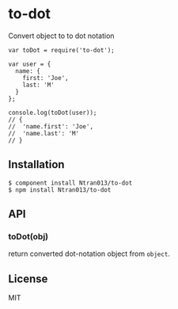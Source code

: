 # to-dot

  Convert object to to dot notation
  
    var toDot = require('to-dot');
    
    var user = { 
      name: { 
        first: 'Joe', 
        last: 'M' 
      } 
    };

    console.log(toDot(user));
    // {
    //  'name.first': 'Joe',
    //  'name.last': 'M'
    // } 

## Installation

    $ component install Ntran013/to-dot
    $ npm install Ntran013/to-dot

## API

### toDot(obj)

  return converted dot-notation object from `object`.

## License

  MIT
